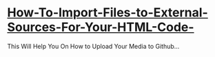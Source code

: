# [How-To-Import-Files-to-External-Sources-For-Your-HTML-Code-](https://sancho1952007.github.io/How-To-Import-Files-to-External-Sources-For-Your-HTML-Code-/)
This Will Help You On How to Upload Your Media to Github...
